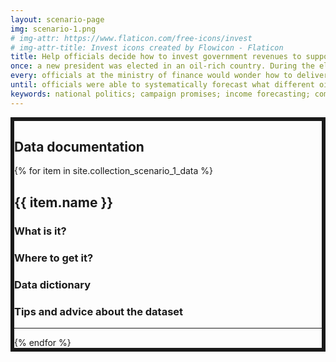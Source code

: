 ```yaml
---
layout: scenario-page
img: scenario-1.png
# img-attr: https://www.flaticon.com/free-icons/invest
# img-attr-title: Invest icons created by Flowicon - Flaticon
title: Help officials decide how to invest government revenues to support long-term development plans.
once: a new president was elected in an oil-rich country. During the election campaign, the winning candidate had set out an ambitious long-term vision for investments in education, healthcare and infrastructure. Upon taking office, the president tasked her minister of finance with putting together a plan for financing the government’s agenda. For decades, the country’s budget had relied overwhelmingly on revenues from the oil industry. However, recent volatility in oil prices and growing global calls for action on climate change made the minister hesitant about continuing to rely upon the oil industry as a way of financing the budget.
every: officials at the ministry of finance would wonder how to deliver the president’s campaign promises. The officials were unsure how volatility in international oil prices might impact the size of the government budget and what this would mean for the amount of money available for spending on the president’s priorities. The previous year, prices had dropped as low as $20 per barrel, forcing the previous government to make painful budget cuts. Now, prices were at $120 per barrel, leading to calls for an increase in spending. However, with global action on climate change gathering momentum, and many major economies investing heavily in low-carbon technologies to reduce their reliance on fossil fuels, officials were hesitant about assuming oil prices would remain at such high levels. They wanted to put together a sustainable spending plan that they would be able to finance even if oil prices dropped. But the officials did not know what the implications of different price scenarios really were for the amount of money they would have at their disposal.
until: officials were able to systematically forecast what different oil price scenarios would mean for the government’s ability to deliver on its election promises. Based on this, officials devised a long-term plan for investments in healthcare, education and infrastructure that would be feasible even if oil prices were low. The government put in place plans to diversify its economy to reduce its reliance on oil revenues.
keywords: national politics; campaign promises; income forecasting; compromises; good governance; scenario modelling, government, decision-making
---
```


<section class="color-primary-4 rounded px-4 pt-2 pb-4 my-4" style="border: 6px solid" id="data-documentation">
<h1 class="color-primary-4">Data documentation</h1>
{% for item in site.collection_scenario_1_data %}
    <h2><strong>{{ item.name }}</strong></h2>
    <h3>What is it?</h3>
    <p></p>
    <h3>Where to get it?</h3>
    <p></p>
    <h3>Data dictionary</h3>
    <p></p>
    <h3>Tips and advice about the dataset</h3>
    <p></p>
    <hr>
{% endfor %}
</section>